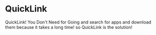 # QuickLink
QuickLink! You Don't Need for Going and search for apps and download them because it takes a long time! so QuickLink is the solution!
